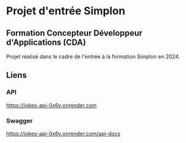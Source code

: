 # Projet d'entrée Simplon

## Formation Concepteur Développeur d'Applications (CDA)

Projet réalisé dans le cadre de l'entrée à la formation Simplon en 2024.

## Liens

### API
https://jokes-api-0x6y.onrender.com

### Swagger
https://jokes-api-0x6y.onrender.com/api-docs

